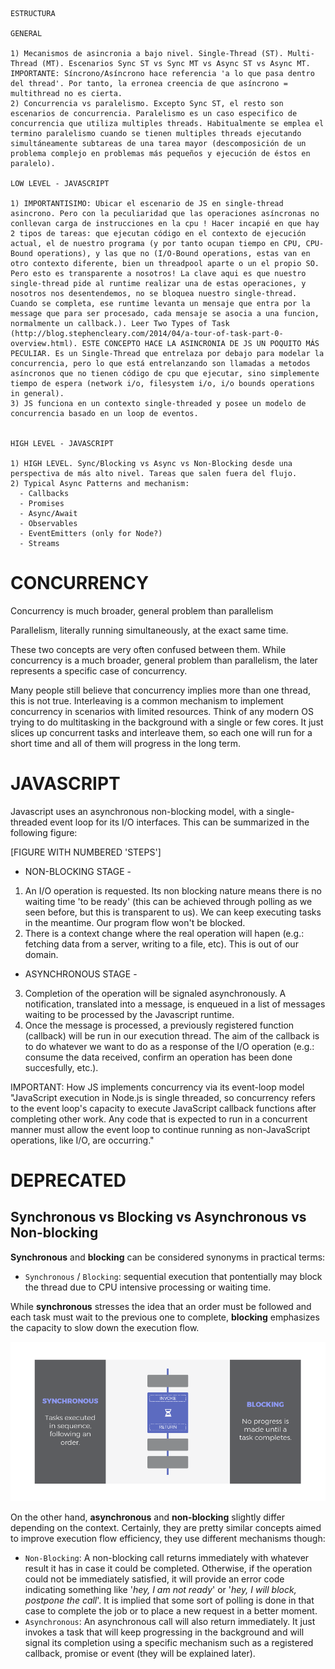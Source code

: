 ```
ESTRUCTURA

GENERAL

1) Mecanismos de asincronia a bajo nivel. Single-Thread (ST). Multi-Thread (MT). Escenarios Sync ST vs Sync MT vs Async ST vs Async MT. IMPORTANTE: Síncrono/Asíncrono hace referencia 'a lo que pasa dentro del thread'. Por tanto, la erronea creencia de que asíncrono = multithread no es cierta.
2) Concurrencia vs paralelismo. Excepto Sync ST, el resto son escenarios de concurrencia. Paralelismo es un caso especifico de concurrencia que utiliza multiples threads. Habitualmente se emplea el termino paralelismo cuando se tienen multiples threads ejecutando simultáneamente subtareas de una tarea mayor (descomposición de un problema complejo en problemas más pequeños y ejecución de éstos en paralelo). 

LOW LEVEL - JAVASCRIPT

1) IMPORTANTISIMO: Ubicar el escenario de JS en single-thread asincrono. Pero con la peculiaridad que las operaciones asíncronas no conllevan carga de instrucciones en la cpu ! Hacer incapié en que hay 2 tipos de tareas: que ejecutan código en el contexto de ejecución actual, el de nuestro programa (y por tanto ocupan tiempo en CPU, CPU-Bound operations), y las que no (I/O-Bound operations, estas van en otro contexto diferente, bien un threadpool aparte o un el propio SO. Pero esto es transparente a nosotros! La clave aqui es que nuestro single-thread pide al runtime realizar una de estas operaciones, y nosotros nos desentendemos, no se bloquea nuestro single-thread. Cuando se completa, ese runtime levanta un mensaje que entra por la message que para ser procesado, cada mensaje se asocia a una funcion, normalmente un callback.). Leer Two Types of Task (http://blog.stephencleary.com/2014/04/a-tour-of-task-part-0-overview.html). ESTE CONCEPTO HACE LA ASINCRONIA DE JS UN POQUITO MÁS PECULIAR. Es un Single-Thread que entrelaza por debajo para modelar la concurrencia, pero lo que está entrelanzando son llamadas a metodos asíncronos que no tienen código de cpu que ejecutar, sino simplemente tiempo de espera (network i/o, filesystem i/o, i/o bounds operations in general).
3) JS funciona en un contexto single-threaded y posee un modelo de concurrencia basado en un loop de eventos.


HIGH LEVEL - JAVASCRIPT

1) HIGH LEVEL. Sync/Blocking vs Async vs Non-Blocking desde una perspectiva de más alto nivel. Tareas que salen fuera del flujo.
2) Typical Async Patterns and mechanism:
  - Callbacks
  - Promises
  - Async/Await
  - Observables  
  - EventEmitters (only for Node?)
  - Streams

```


# CONCURRENCY


Concurrency is much broader, general problem than parallelism

Parallelism, literally running simultaneously, at the exact same time.

These two concepts are very often confused between them. While concurrency is a much broader, general problem than parallelism, the later represents a specific case of concurrency. 

Many people still believe that concurrency implies more than one thread, this is not true. Interleaving is a common mechanism to implement concurrency in scenarios with limited resources. Think of any modern OS trying to do multitasking in the background with a single or few cores. It just slices up concurrent tasks and interleave them, so each one will run for a short time and all of them will progress in the long term.


# JAVASCRIPT 

Javascript uses an asynchronous non-blocking model, with a single-threaded event loop for its I/O interfaces. This can be summarized in the following figure:

[FIGURE WITH NUMBERED 'STEPS']

- NON-BLOCKING STAGE -

1. An I/O operation is requested. Its non blocking nature means there is no waiting time 'to be ready' (this can be achieved through polling as we seen before, but this is transparent to us). We can keep executing tasks in the meantime. Our program flow won't be blocked.
2. There is a context change where the real operation will hapen (e.g.: fetching data from a server, writing to a file, etc). This is out of our domain.

- ASYNCHRONOUS STAGE -

3. Completion of the operation will be signaled asynchronously. A notification, translated into a message, is enqueued in a list of messages waiting to be processed by the Javascript runtime.
4. Once the message is processed, a previously registered function (callback) will be run in our execution thread. The aim of the callback is to do whatever we want to do as a response of the I/O operation (e.g.: consume the data received, confirm an operation has been done succesfully, etc.).  


IMPORTANT: How JS implements concurrency via its event-loop model
"JavaScript execution in Node.js is single threaded, so concurrency refers to the event loop's capacity to execute JavaScript callback functions after completing other work. Any code that is expected to run in a concurrent manner must allow the event loop to continue running as non-JavaScript operations, like I/O, are occurring."




















# DEPRECATED


## Synchronous vs Blocking vs Asynchronous vs Non-blocking

**Synchronous** and **blocking** can be considered synonyms in practical terms: 
- `Synchronous` / `Blocking`: sequential execution that pontentially may block the thread due to CPU intensive processing or waiting time.

While **synchronous** stresses the idea that an order must be followed and each task must wait to the previous one to complete, **blocking** emphasizes the capacity to slow down the execution flow.

![Synchronous / Blocking](src/png/sync_blocking.png)

On the other hand, **asynchronous** and **non-blocking** slightly differ depending on the context. Certainly, they are pretty similar concepts aimed to improve execution flow efficiency, they use different mechanisms though:

- `Non-Blocking`: A non-blocking call returns immediately with whatever result it has in case it could be completed. Otherwise, if the operation could not be immediately satisfied, it will provide an error code indicating something like '*hey, I am not ready*' or '*hey, I will block, postpone the call*'. It is implied that some sort of polling is done in that case to complete the job or to place a new request in a better moment.
- `Asynchronous`: An asynchronous call will also return immediately. It just invokes a task that will keep progressing in the background and will signal its completion using a specific mechanism such as a registered callback, promise or event (they will be explained later).